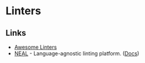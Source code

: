 # Linters

## Links

- [Awesome Linters](https://github.com/caramelomartins/awesome-linters)
- [NEAL](https://github.com/uber/NEAL) - Language-agnostic linting platform. ([Docs](https://uber.github.io/NEAL/))
